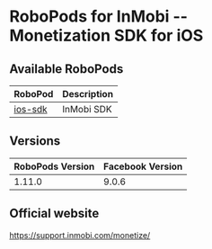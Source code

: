 # RoboPods for InMobi -- Monetization SDK for iOS

## Available RoboPods

| RoboPod                           | Description                               |
|-----------------------------------|-------------------------------------------|
| [ios-sdk](ios-sdk/)               | InMobi SDK                                |

## Versions

| RoboPods Version  | Facebook Version    |
|-------------------|---------------------|
| 1.11.0            | 9.0.6               |

## Official website

https://support.inmobi.com/monetize/